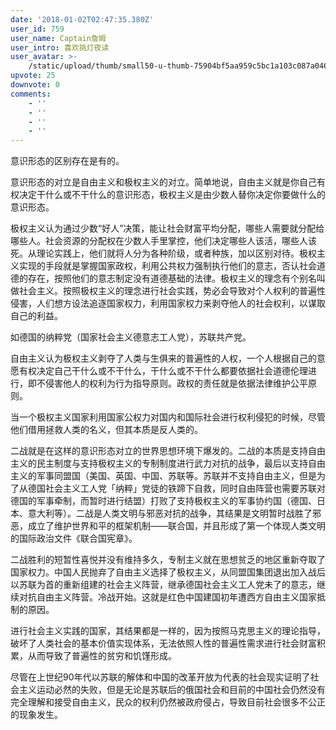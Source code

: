 ```yaml
---
date: '2018-01-02T02:47:35.380Z'
user_id: 759
user_name: Captain詹姆
user_intro: 喜欢挑灯夜读
user_avatar: >-
    /static/upload/thumb/small50-u-thumb-75904bf5aa959c5bc1a103c087a046fc8dc23586fc3.png
upvote: 25
downvote: 0
comments:
    - ''
    - ''
    - ''
    - ''
---
```


意识形态的区别存在是有的。

  

意识形态的对立是自由主义和极权主义的对立。简单地说，自由主义就是你自己有权决定干什么或不干什么的意识形态，极权主义是由少数人替你决定你要做什么的意识形态。

  

极权主义认为通过少数“好人”决策，能让社会财富平均分配，哪些人需要就分配给哪些人。社会资源的分配权在少数人手里掌控，他们决定哪些人该活，哪些人该死。从理论实践上，他们就将人分为各种阶级，或者种族，加以区别对待。极权主义实现的手段就是掌握国家政权，利用公共权力强制执行他们的意志，否认社会道德的存在，按照他们的意志制定没有道德基础的法律。极权主义的理念有个别名叫做社会主义。按照极权主义的理念进行社会实践，势必会导致对个人权利的普遍性侵害，人们想方设法追逐国家权力，利用国家权力来剥夺他人的社会权利，以谋取自己的利益。

如德国的纳粹党（国家社会主义德意志工人党），苏联共产党。

  

自由主义认为极权主义剥夺了人类与生俱来的普遍性的人权，一个人根据自己的意愿有权决定自己干什么或不干什么，干什么或不干什么都要依据社会道德伦理进行，即不侵害他人的权利为行为指导原则。政权的责任就是依据法律维护公平原则。

  

当一个极权主义国家利用国家公权力对国内和国际社会进行权利侵犯的时候，尽管他们借用拯救人类的名义，但其本质是反人类的。

  

二战就是在这样的意识形态对立的世界思想环境下爆发的。二战的本质是支持自由主义的民主制度与支持极权主义的专制制度进行武力对抗的战争，最后以支持自由主义的军事同盟国（美国、英国、中国、苏联等。苏联并不支持自由主义，但是为了从德国社会主义工人党「纳粹」党徒的铁蹄下自救，同时自由阵营也需要苏联对德国的军事牵制，而暂时进行结盟）打败了支持极权主义的军事协约国（德国、日本、意大利等）。二战是人类文明与邪恶对抗的战争，其结果是文明暂时战胜了邪恶，成立了维护世界和平的框架机制——联合国，并且形成了第一个体现人类文明的国际政治文件《联合国宪章》。

  

二战胜利的短暂性喜悦并没有维持多久，专制主义就在思想贫乏的地区重新夺取了国家权力。中国人民抛弃了自由主义选择了极权主义，从同盟国集团退出加入战后以苏联为首的重新组建的社会主义阵营，继承德国社会主义工人党未了的意志，继续对抗自由主义阵营。冷战开始。这就是红色中国建国初年遭西方自由主义国家抵制的原因。

  

进行社会主义实践的国家，其结果都是一样的，因为按照马克思主义的理论指导，破坏了人类社会的基本价值实现体系，无法依照人性的普遍性需求进行社会财富积累，从而导致了普遍性的贫穷和饥馑形成。

  

尽管在上世纪90年代以苏联的解体和中国的改革开放为代表的社会现实证明了社会主义运动必然的失败，但是无论是苏联后的俄国社会和目前的中国社会仍然没有完全理解和接受自由主义，民众的权利仍然被政府侵占，导致目前社会很多不公正的现象发生。
